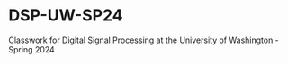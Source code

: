 # DSP-UW-SP24
Classwork for Digital Signal Processing at the University of Washington - Spring 2024
